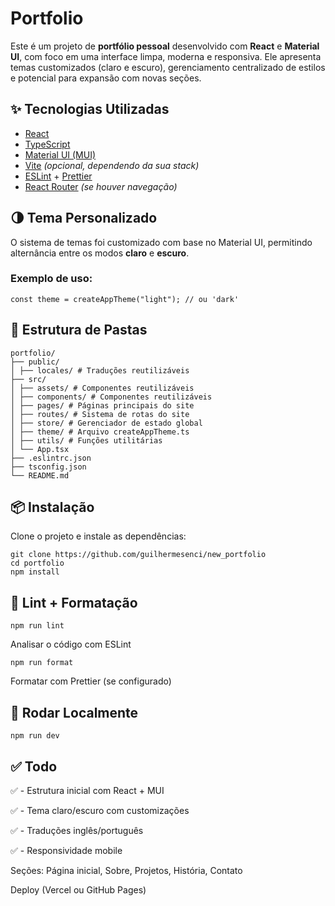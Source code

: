 # Portfolio

Este é um projeto de **portfólio pessoal** desenvolvido com **React** e **Material UI**, com foco em uma interface limpa, moderna e responsiva. Ele apresenta temas customizados (claro e escuro), gerenciamento centralizado de estilos e potencial para expansão com novas seções.

## ✨ Tecnologias Utilizadas

- [React](https://reactjs.org/)
- [TypeScript](https://www.typescriptlang.org/)
- [Material UI (MUI)](https://mui.com/)
- [Vite](https://vitejs.dev/) _(opcional, dependendo da sua stack)_
- [ESLint](https://eslint.org/) + [Prettier](https://prettier.io/)
- [React Router](https://reactrouter.com/) _(se houver navegação)_

## 🌗 Tema Personalizado

O sistema de temas foi customizado com base no Material UI, permitindo alternância entre os modos **claro** e **escuro**.

### Exemplo de uso:

```tsx
const theme = createAppTheme("light"); // ou 'dark'
```

## 📁 Estrutura de Pastas

```
portfolio/
├── public/
│ ├── locales/ # Traduções reutilizáveis
├── src/
│ ├── assets/ # Componentes reutilizáveis
│ ├── components/ # Componentes reutilizáveis
│ ├── pages/ # Páginas principais do site
│ ├── routes/ # Sistema de rotas do site
│ ├── store/ # Gerenciador de estado global
│ ├── theme/ # Arquivo createAppTheme.ts
│ ├── utils/ # Funções utilitárias
│ └── App.tsx
├── .eslintrc.json
├── tsconfig.json
└── README.md
```

## 📦 Instalação

Clone o projeto e instale as dependências:

```
git clone https://github.com/guilhermesenci/new_portfolio
cd portfolio
npm install
```

## 🧪 Lint + Formatação

```
npm run lint
```

Analisar o código com ESLint

```
npm run format
```

Formatar com Prettier (se configurado)

## 🚀 Rodar Localmente

```
npm run dev
```

## ✅ Todo

✅ - Estrutura inicial com React + MUI

✅ - Tema claro/escuro com customizações

✅ - Traduções inglês/português

✅ - Responsividade mobile

Seções: Página inicial, Sobre, Projetos, História, Contato

Deploy (Vercel ou GitHub Pages)
